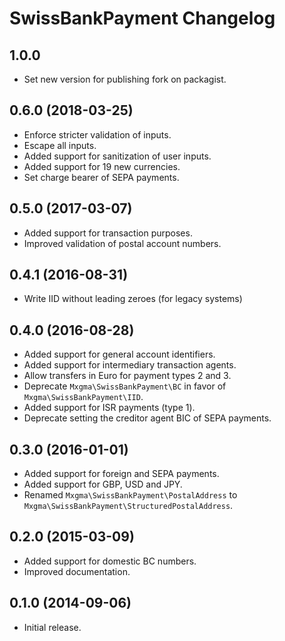 # SwissBankPayment Changelog

## 1.0.0

  * Set new version for publishing fork on packagist.

## 0.6.0 (2018-03-25)

  * Enforce stricter validation of inputs.
  * Escape all inputs.
  * Added support for sanitization of user inputs.
  * Added support for 19 new currencies.
  * Set charge bearer of SEPA payments.

## 0.5.0 (2017-03-07)

  * Added support for transaction purposes.
  * Improved validation of postal account numbers.

## 0.4.1 (2016-08-31)

  * Write IID without leading zeroes (for legacy systems)

## 0.4.0 (2016-08-28)

  * Added support for general account identifiers.
  * Added support for intermediary transaction agents.
  * Allow transfers in Euro for payment types 2 and 3.
  * Deprecate `Mxgma\SwissBankPayment\BC` in favor of `Mxgma\SwissBankPayment\IID`.
  * Added support for ISR payments (type 1).
  * Deprecate setting the creditor agent BIC of SEPA payments.

## 0.3.0 (2016-01-01)

  * Added support for foreign and SEPA payments.
  * Added support for GBP, USD and JPY.
  * Renamed `Mxgma\SwissBankPayment\PostalAddress` to `Mxgma\SwissBankPayment\StructuredPostalAddress`.

## 0.2.0 (2015-03-09)

  * Added support for domestic BC numbers.
  * Improved documentation.

## 0.1.0 (2014-09-06)

  * Initial release.
